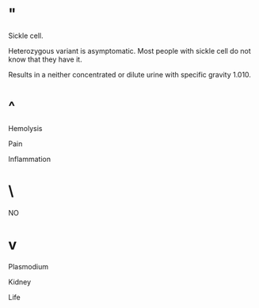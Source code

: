 # "

Sickle cell.

Heterozygous variant is asymptomatic.
Most people with sickle cell do not know that they have it.

Results in a neither concentrated or dilute urine with specific gravity 1.010.

# ^

Hemolysis

Pain

Inflammation

# \

NO

# v

Plasmodium

Kidney

Life
